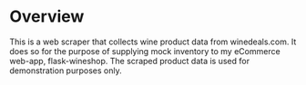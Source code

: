 # Overview
This is a web scraper that collects wine product data from winedeals.com. It does so for the purpose of supplying mock inventory 
to my eCommerce web-app, flask-wineshop. The scraped product data is used for demonstration purposes only.